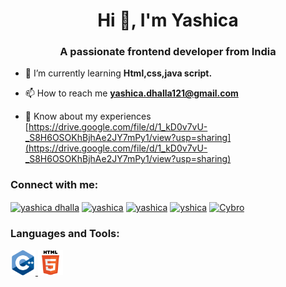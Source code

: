 <h1 align="center">Hi 👋, I'm Yashica</h1>
<h3 align="center">A passionate frontend developer from India</h3>

- 🌱 I’m currently learning **Html,css,java script.**

- 📫 How to reach me **yashica.dhalla121@gmail.com**

- 📄 Know about my experiences [https://drive.google.com/file/d/1_kD0v7vU-_S8H6OSOKhBjhAe2JY7mPy1/view?usp=sharing](https://drive.google.com/file/d/1_kD0v7vU-_S8H6OSOKhBjhAe2JY7mPy1/view?usp=sharing)

<h3 align="left">Connect with me:</h3>
<p align="left">
<a href="https://linkedin.com/in/yashica dhalla" target="blank"><img align="center" src="https://cdn.jsdelivr.net/npm/simple-icons@3.0.1/icons/linkedin.svg" alt="yashica dhalla" height="30" width="40" /></a>
<a href="https://codeforces.com/profile/yashica" target="blank"><img align="center" src="https://cdn.jsdelivr.net/npm/simple-icons@3.0.1/icons/codeforces.svg" alt="yashica" height="30" width="40" /></a>
<a href="https://www.leetcode.com/yashica" target="blank"><img align="center" src="https://cdn.jsdelivr.net/npm/simple-icons@3.0.1/icons/leetcode.svg" alt="yashica" height="30" width="40" /></a>
<a href="https://auth.geeksforgeeks.org/user/yshica" target="blank"><img align="center" src="https://cdn.jsdelivr.net/npm/simple-icons@3.0.1/icons/geeksforgeeks.svg" alt="yshica" height="30" width="40" /></a>
<a href="https://discord.gg/Cybro" target="blank"><img align="center" src="https://cdn.jsdelivr.net/npm/simple-icons@3.0.1/icons/discord.svg" alt="Cybro" height="30" width="40" /></a>
</p>

<h3 align="left">Languages and Tools:</h3>
<p align="left"> <a href="https://www.w3schools.com/cpp/" target="_blank"> <img src="https://raw.githubusercontent.com/devicons/devicon/master/icons/cplusplus/cplusplus-original.svg" alt="cplusplus" width="40" height="40"/> </a> <a href="https://www.w3.org/html/" target="_blank"> <img src="https://raw.githubusercontent.com/devicons/devicon/master/icons/html5/html5-original-wordmark.svg" alt="html5" width="40" height="40"/> </a> </p>

<!---
yshca/yshca is a ✨ special ✨ repository because its `README.md` (this file) appears on your GitHub profile.
You can click the Preview link to take a look at your changes.
--->
